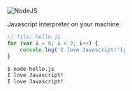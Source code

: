 ![NodeJS](https://nodejs.org/images/logo.svg)

Javascript interpreter on your machine

```javascript
// file: hello.js
for (var i = 0; i < 2; i++) {
    console.log('I love Javascript!');
}
```

```bash
$ node hello.js
I love Javascript!
I love Javascript!
```
